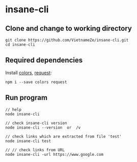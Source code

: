 # insane-cli

## Clone and change to working directory
```
git clone https://github.com/VietnameZe/insane-cli.git
cd insane-cli
```

## Required dependencies 
Install [colors](https://www.npmjs.com/package/colors), [request](https://www.npmjs.com/package/request):
```
npm i --save colors request
```

## Run program
```
// help
node insane-cli

// check insane-cli version
node insane-cli --version  or  /v

// check links which are extracted from file 'test'
node insane-cli test

// // check links from URL
node insane-cli -url https://www.google.com

```
